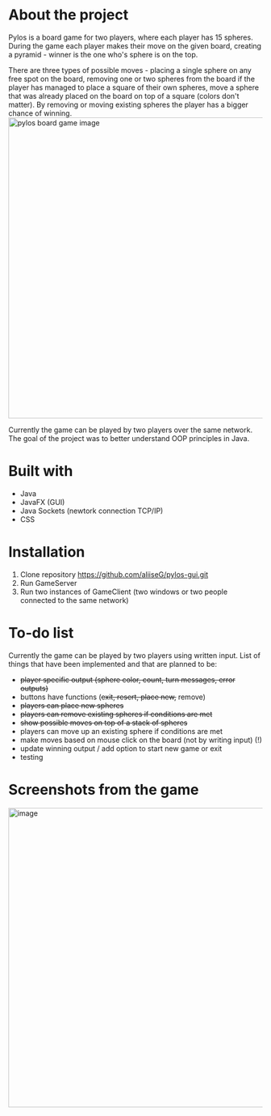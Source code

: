# About the project
Pylos is a board game for two players, where each player has 15 spheres. During the game each player makes their move on the given board, creating a pyramid - winner is the one who's sphere is on the top. 

There are three types of possible moves - placing a single sphere on any free spot on the board, removing one or two spheres from the board if the player has managed to place a square of their own spheres, move a sphere that was already placed on the board on top of a square (colors don't matter).
By removing or moving existing spheres the player has a bigger chance of winning.
<img width="900" height="595" alt="pylos board game image" src="https://github.com/user-attachments/assets/8ebdf465-a022-497a-8da9-bc126065fdb1" />

Currently the game can be played by two players over the same network. The goal of the project was to better understand OOP principles in Java. 
# Built with
* Java
* JavaFX (GUI)
* Java Sockets (newtork connection TCP/IP)
* CSS

# Installation
1. Clone repository https://github.com/aliiseG/pylos-gui.git
2. Run GameServer
3. Run two instances of GameClient (two windows or two people connected to the same network)

# To-do list
Currently the game can be played by two players using written input. List of things that have been implemented and that are planned to be:
- <s>player specific output (sphere color, count, turn messages, error outputs)</s>
- buttons have functions (<s>exit, resert, place new,</s> remove)
- <s>players can place new spheres</s>
- <s>players can remove existing spheres if conditions are met</s>
- <s>show possible moves on top of a stack of spheres</s>
- players can move up an existing sphere if conditions are met
- make moves based on mouse click on the board (not by writing input) (!)
- update winning output / add option to start new game or exit
- testing

# Screenshots from the game
<img width="1493" height="592" alt="image" src="https://github.com/user-attachments/assets/3ff28a9d-b96c-4355-a4ac-e4f37ad45e46" />

